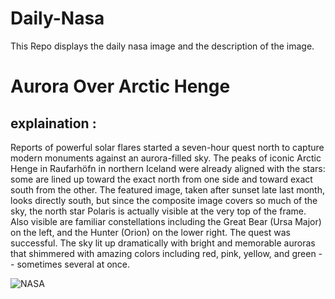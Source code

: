 # Daily-Nasa

This Repo displays the daily nasa image and the description of the image.

<!--NASA-->
# Aurora Over Arctic Henge
## explaination :

Reports of powerful solar flares started a seven-hour quest north to capture modern monuments against an aurora-filled sky.  The peaks of iconic Arctic Henge in Raufarhöfn in northern Iceland were already aligned with the stars: some are lined up toward the exact north from one side and toward exact south from the other. The featured image, taken after sunset late last month, looks directly south, but since the composite image covers so much of the sky, the north star Polaris is actually visible at the very top of the frame. Also visible are familiar constellations including the Great Bear (Ursa Major) on the left, and the Hunter (Orion) on the lower right. The quest was successful.  The sky lit up dramatically with bright and memorable auroras that shimmered with amazing colors including red, pink, yellow, and green -- sometimes several at once.

![NASA](https://apod.nasa.gov/apod/image/2303/ArcticHenge_Letelier_960.jpg)
<!--/NASA-->